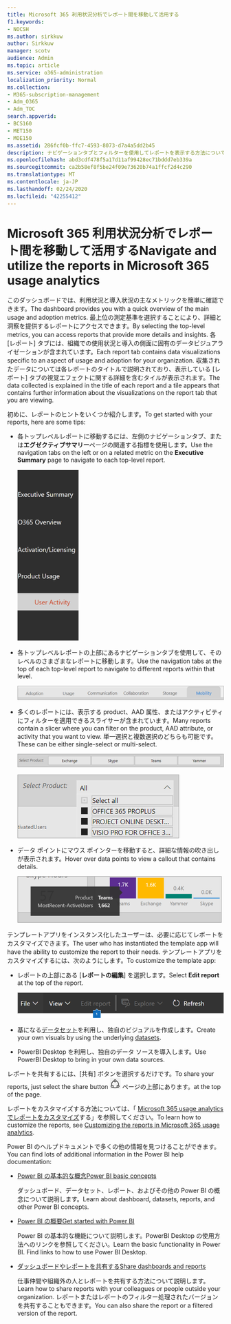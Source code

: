 ```yaml
---
title: Microsoft 365 利用状況分析でレポート間を移動して活用する
f1.keywords:
- NOCSH
ms.author: sirkkuw
author: Sirkkuw
manager: scotv
audience: Admin
ms.topic: article
ms.service: o365-administration
localization_priority: Normal
ms.collection:
- M365-subscription-management
- Adm_O365
- Adm_TOC
search.appverid:
- BCS160
- MET150
- MOE150
ms.assetid: 286fcf0b-ffc7-4593-8073-d7a4a5dd2b45
description: ナビゲーションタブとフィルターを使用してレポートを表示する方法について説明します。
ms.openlocfilehash: abd3cdf478f5a17d11af99428ec71bddd7eb339a
ms.sourcegitcommit: ca2b58ef8f5be24f09e73620b74a1ffcf2d4c290
ms.translationtype: MT
ms.contentlocale: ja-JP
ms.lasthandoff: 02/24/2020
ms.locfileid: "42255412"
---
```

# <a name="navigate-and-utilize-the-reports-in-microsoft-365-usage-analytics"></a><span data-ttu-id="d83ff-103">Microsoft 365 利用状況分析でレポート間を移動して活用する</span><span class="sxs-lookup"><span data-stu-id="d83ff-103">Navigate and utilize the reports in Microsoft 365 usage analytics</span></span>

<span data-ttu-id="d83ff-104">このダッシュボードでは、利用状況と導入状況の主なメトリックを簡単に確認できます。</span><span class="sxs-lookup"><span data-stu-id="d83ff-104">The dashboard provides you with a quick overview of the main usage and adoption metrics.</span></span> <span data-ttu-id="d83ff-105">最上位の測定基準を選択することにより、詳細と洞察を提供するレポートにアクセスできます。</span><span class="sxs-lookup"><span data-stu-id="d83ff-105">By selecting the top-level metrics, you can access reports that provide more details and insights.</span></span> <span data-ttu-id="d83ff-106">各 [レポート] タブには、組織での使用状況と導入の側面に固有のデータビジュアライゼーションが含まれています。</span><span class="sxs-lookup"><span data-stu-id="d83ff-106">Each report tab contains data visualizations specific to an aspect of usage and adoption for your organization.</span></span> <span data-ttu-id="d83ff-107">収集されたデータについては各レポートのタイトルで説明されており、表示している [レポート] タブの視覚エフェクトに関する詳細を含むタイルが表示されます。</span><span class="sxs-lookup"><span data-stu-id="d83ff-107">The data collected is explained in the title of each report and a tile appears that contains further information about the visualizations on the report tab that you are viewing.</span></span>

<span data-ttu-id="d83ff-108">初めに、レポートのヒントをいくつか紹介します。</span><span class="sxs-lookup"><span data-stu-id="d83ff-108">To get started with your reports, here are some tips:</span></span>

- <span data-ttu-id="d83ff-109">各トップレベルレポートに移動するには、左側のナビゲーションタブ、または**エグゼクティブサマリー**ページの関連する指標を使用します。</span><span class="sxs-lookup"><span data-stu-id="d83ff-109">Use the navigation tabs on the left or on a related metric on the **Executive Summary** page to navigate to each top-level report.</span></span>

    ![左側のナビゲーションタブを表示します。](../media/navigate-usage-analytics1.png)

- <span data-ttu-id="d83ff-111">各トップレベルレポートの上部にあるナビゲーションタブを使用して、そのレベルのさまざまなレポートに移動します。</span><span class="sxs-lookup"><span data-stu-id="d83ff-111">Use the navigation tabs at the top of each top-level report to navigate to different reports within that level.</span></span>

    ![各レポートの一番上にあるナビゲーションタブを表示します。](../media/navigate-usage-analytics2.png)

- <span data-ttu-id="d83ff-113">多くのレポートには、表示する product、AAD 属性、またはアクティビティにフィルターを適用できるスライサーが含まれています。</span><span class="sxs-lookup"><span data-stu-id="d83ff-113">Many reports contain a slicer where you can filter on the product, AAD attribute, or activity that you want to view.</span></span> <span data-ttu-id="d83ff-114">単一選択と複数選択のどちらも可能です。</span><span class="sxs-lookup"><span data-stu-id="d83ff-114">These can be either single-select or multi-select.</span></span>

    ![スライサーの表示](../media/navigate-usage-analytics3.png)

    ![スライサーの表示](../media/navigate-usage-analytics4.png)


- <span data-ttu-id="d83ff-117">データ ポイントにマウス ポインターを移動すると、詳細な情報の吹き出しが表示されます。</span><span class="sxs-lookup"><span data-stu-id="d83ff-117">Hover over data points to view a callout that contains details.</span></span>

    ![ホバーの例を表示します。](../media/navigate-usage-analytics6.png)

<span data-ttu-id="d83ff-119">テンプレートアプリをインスタンス化したユーザーは、必要に応じてレポートをカスタマイズできます。</span><span class="sxs-lookup"><span data-stu-id="d83ff-119">The user who has instantiated the template app will have the ability to customize the report to their needs.</span></span> <span data-ttu-id="d83ff-120">テンプレートアプリをカスタマイズするには、次のようにします。</span><span class="sxs-lookup"><span data-stu-id="d83ff-120">To customize the template app:</span></span>

- <span data-ttu-id="d83ff-121">レポートの上部にある [**レポートの編集**] を選択します。</span><span class="sxs-lookup"><span data-stu-id="d83ff-121">Select **Edit report** at the top of the report.</span></span>

    ![編集レポートを表示します。](../media/navigate-usage-analytics7.png)


- <span data-ttu-id="d83ff-123">基になる[データセット](usage-analytics-data-model.md)を利用し、独自のビジュアルを作成します。</span><span class="sxs-lookup"><span data-stu-id="d83ff-123">Create your own visuals by using the underlying [datasets](usage-analytics-data-model.md).</span></span>

- <span data-ttu-id="d83ff-124">PowerBI Desktop を利用し、独自のデータ ソースを導入します。</span><span class="sxs-lookup"><span data-stu-id="d83ff-124">Use PowerBI Desktop to bring in your own data sources.</span></span>

<span data-ttu-id="d83ff-125">レポートを共有するには、[共有] ボタンを選択するだけです。</span><span class="sxs-lookup"><span data-stu-id="d83ff-125">To share your reports, just select the share button</span></span> ![Power BI Share icon](../media/dbb0569d-2013-4f9d-ab9d-d01b09631b92.png) <span data-ttu-id="d83ff-127">ページの上部にあります。</span><span class="sxs-lookup"><span data-stu-id="d83ff-127">at the top of the page.</span></span>

<span data-ttu-id="d83ff-128">レポートをカスタマイズする方法については、「 [Microsoft 365 usage analytics でレポートをカスタマイズ](customize-reports.md)する」を参照してください。</span><span class="sxs-lookup"><span data-stu-id="d83ff-128">To learn how to customize the reports, see [Customizing the reports in Microsoft 365 usage analytics](customize-reports.md).</span></span>

<span data-ttu-id="d83ff-129">Power BI のヘルプドキュメントで多くの他の情報を見つけることができます。</span><span class="sxs-lookup"><span data-stu-id="d83ff-129">You can find lots of additional information in the Power BI help documentation:</span></span>

- [<span data-ttu-id="d83ff-130">Power BI の基本的な概念</span><span class="sxs-lookup"><span data-stu-id="d83ff-130">Power BI basic concepts</span></span>](https://docs.microsoft.com/power-bi/service-basic-concepts)

    <span data-ttu-id="d83ff-131">ダッシュボード、データセット、レポート、およびその他の Power BI の概念について説明します。</span><span class="sxs-lookup"><span data-stu-id="d83ff-131">Learn about dashboard, datasets, reports, and other Power BI concepts.</span></span>

- [<span data-ttu-id="d83ff-132">Power BI の概要</span><span class="sxs-lookup"><span data-stu-id="d83ff-132">Get started with Power BI</span></span>](https://docs.microsoft.com/power-bi/service-get-started?wt.mc_id=O365_Reports_PBI_contentpack)

    <span data-ttu-id="d83ff-p104">Power BI の基本的な機能について説明します。PowerBI Desktop の使用方法へのリンクを参照してください。</span><span class="sxs-lookup"><span data-stu-id="d83ff-p104">Learn the basic functionality in Power BI. Find links to how to use Power BI Desktop.</span></span>

- [<span data-ttu-id="d83ff-135">ダッシュボードやレポートを共有する</span><span class="sxs-lookup"><span data-stu-id="d83ff-135">Share dashboards and reports</span></span>](https://docs.microsoft.com/power-bi/service-share-dashboards)

    <span data-ttu-id="d83ff-136">仕事仲間や組織外の人とレポートを共有する方法について説明します。</span><span class="sxs-lookup"><span data-stu-id="d83ff-136">Learn how to share reports with your colleagues or people outside your organization.</span></span> <span data-ttu-id="d83ff-137">レポートまたはレポートのフィルター処理されたバージョンを共有することもできます。</span><span class="sxs-lookup"><span data-stu-id="d83ff-137">You can also share the report or a filtered version of the report.</span></span>
